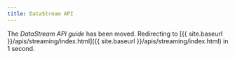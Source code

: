 ```yaml
---
title: DataStream API
---
```


<meta http-equiv="refresh" content="1; url={{ site.baseurl }}/apis/streaming/index.html" />

The *DataStream API guide* has been moved. Redirecting to [{{ site.baseurl }}/apis/streaming/index.html]({{ site.baseurl }}/apis/streaming/index.html) in 1 second.